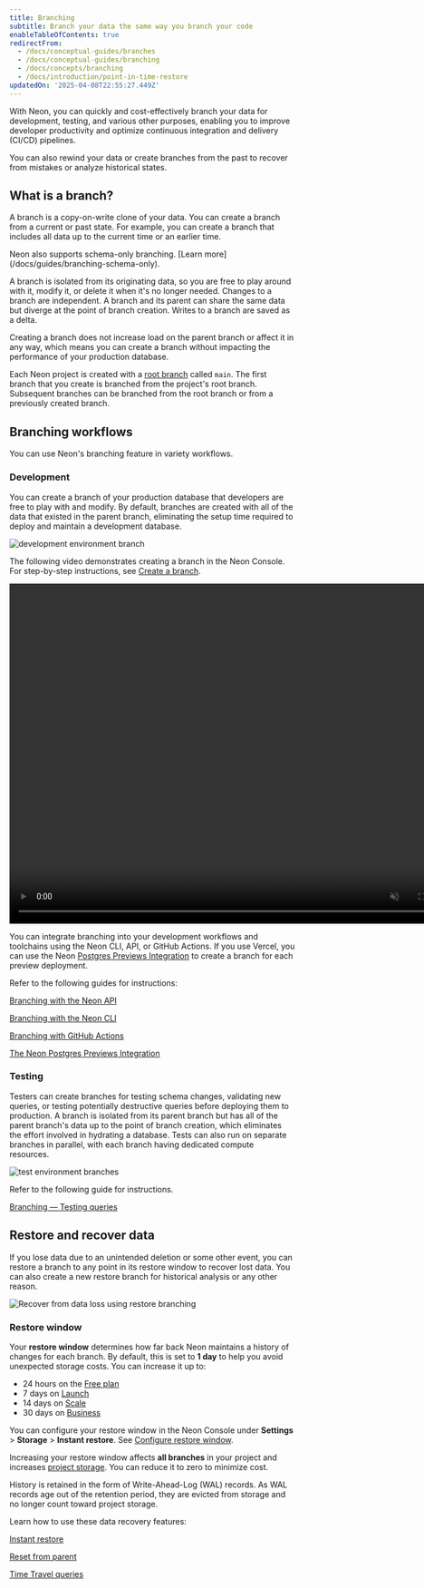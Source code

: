 ```yaml
---
title: Branching
subtitle: Branch your data the same way you branch your code
enableTableOfContents: true
redirectFrom:
  - /docs/conceptual-guides/branches
  - /docs/conceptual-guides/branching
  - /docs/concepts/branching
  - /docs/introduction/point-in-time-restore
updatedOn: '2025-04-08T22:55:27.449Z'
---
```


With Neon, you can quickly and cost-effectively branch your data for development, testing, and various other purposes, enabling you to improve developer productivity and optimize continuous integration and delivery (CI/CD) pipelines.

You can also rewind your data or create branches from the past to recover from mistakes or analyze historical states.

## What is a branch?

A branch is a copy-on-write clone of your data. You can create a branch from a current or past state. For example, you can create a branch that includes all data up to the current time or an earlier time.

<Admonition type="tip" title="working with sensitive data?">
Neon also supports schema-only branching. [Learn more](/docs/guides/branching-schema-only).
</Admonition>

A branch is isolated from its originating data, so you are free to play around with it, modify it, or delete it when it's no longer needed. Changes to a branch are independent. A branch and its parent can share the same data but diverge at the point of branch creation. Writes to a branch are saved as a delta.

Creating a branch does not increase load on the parent branch or affect it in any way, which means you can create a branch without impacting the performance of your production database.

Each Neon project is created with a [root branch](/docs/reference/glossary#root-branch) called `main`. The first branch that you create is branched from the project's root branch. Subsequent branches can be branched from the root branch or from a previously created branch.

## Branching workflows

You can use Neon's branching feature in variety workflows.

### Development

You can create a branch of your production database that developers are free to play with and modify. By default, branches are created with all of the data that existed in the parent branch, eliminating the setup time required to deploy and maintain a development database.

![development environment branch](/docs/introduction/branching_dev_env.png)

The following video demonstrates creating a branch in the Neon Console. For step-by-step instructions, see [Create a branch](/docs/manage/branches#create-a-branch).

<video autoPlay playsInline muted loop width="800" height="600">
  <source type="video/mp4" src="/docs/introduction/create_branch.mp4"/>
</video>

You can integrate branching into your development workflows and toolchains using the Neon CLI, API, or GitHub Actions. If you use Vercel, you can use the Neon [Postgres Previews Integration](/docs/guides/vercel-previews-integration) to create a branch for each preview deployment.

Refer to the following guides for instructions:

<DetailIconCards>

<a href="/docs/guides/branching-neon-api" description="Learn how to instantly create and manage branches with the Neon API" icon="transactions">Branching with the Neon API</a>

<a href="/docs/guides/branching-neon-cli" description="Learn how to instantly create and manage branches with the Neon CLI" icon="cli">Branching with the Neon CLI</a>

<a href="/docs/guides/branching-github-actions" description="Automate branching with Neon's GitHub Actions for branching" icon="split-branch">Branching with GitHub Actions</a>

<a href="/docs/guides/branching-neon-api" description="Connect your Vercel project and create a branch for each preview deployment" icon="split-branch">The Neon Postgres Previews Integration</a>

</DetailIconCards>

### Testing

Testers can create branches for testing schema changes, validating new queries, or testing potentially destructive queries before deploying them to production. A branch is isolated from its parent branch but has all of the parent branch's data up to the point of branch creation, which eliminates the effort involved in hydrating a database. Tests can also run on separate branches in parallel, with each branch having dedicated compute resources.

![test environment branches](/docs/introduction/branching_test.png)

Refer to the following guide for instructions.

<DetailIconCards>

<a href="/docs/guides/branching-test-queries" description="Instantly create a branch to test queries before running them in production" icon="queries">Branching — Testing queries</a>

</DetailIconCards>

## Restore and recover data

If you lose data due to an unintended deletion or some other event, you can restore a branch to any point in its restore window to recover lost data. You can also create a new restore branch for historical analysis or any other reason.

![Recover from data loss using restore branching](/docs/introduction/branching_data_loss.png)

### Restore window

Your **restore window** determines how far back Neon maintains a history of changes for each branch. By default, this is set to **1 day** to help you avoid unexpected storage costs. You can increase it up to:

- 24 hours on the [Free plan](/docs/introduction/plans#free-plan)
- 7 days on [Launch](/docs/introduction/plans#launch)
- 14 days on [Scale](/docs/introduction/plans#scale)
- 30 days on [Business](/docs/introduction/plans#business)

You can configure your restore window in the Neon Console under **Settings** > **Storage** > **Instant restore**. See [Configure restore window](/docs/manage/projects#configure-restore-window).

<Admonition type="note">Increasing your restore window affects **all branches** in your project and increases [project storage](/docs/introduction/usage-metrics#storage). You can reduce it to zero to minimize cost.</Admonition>

History is retained in the form of Write-Ahead-Log (WAL) records. As WAL records age out of the retention period, they are evicted from storage and no longer count toward project storage.

Learn how to use these data recovery features:

<DetailIconCards>

<a href="/docs/guides/branch-restore" description="Restore a branch to an earlier point in its history" icon="invert">Instant restore</a>

<a href="/docs/guides/reset-from-parent" description="Reset a branch to match its parent" icon="split-branch">Reset from parent</a>

<a href="/docs/manage/history/time-travel" description="Run SQL queries against your database's past state" icon="queries">Time Travel queries</a>

</DetailIconCards>
